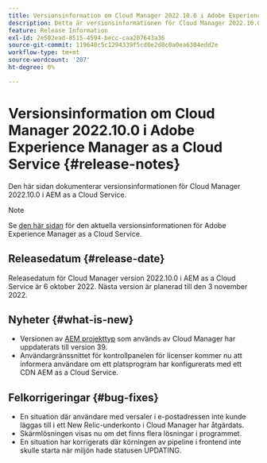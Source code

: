 ```yaml
---
title: Versionsinformation om Cloud Manager 2022.10.0 i Adobe Experience Manager as a Cloud Service
description: Detta är versionsinformationen för Cloud Manager 2022.10.0 i AEM as a Cloud Service.
feature: Release Information
exl-id: 2e502ead-8515-4594-becc-caa207643a36
source-git-commit: 119648c5c1294339f5cd0e2d8c0a0ea6304edd2e
workflow-type: tm+mt
source-wordcount: '207'
ht-degree: 0%

---
```


# Versionsinformation om Cloud Manager 2022.10.0 i Adobe Experience Manager as a Cloud Service {#release-notes}

Den här sidan dokumenterar versionsinformationen för Cloud Manager 2022.10.0 i AEM as a Cloud Service.

>[!NOTE]
>
>Se [den här sidan](/help/release-notes/release-notes-cloud/release-notes-current.md) för den aktuella versionsinformationen för Adobe Experience Manager as a Cloud Service.

## Releasedatum {#release-date}

Releasedatum för Cloud Manager version 2022.10.0 i AEM as a Cloud Service är 6 oktober 2022. Nästa version är planerad till den 3 november 2022.

## Nyheter {#what-is-new}

* Versionen av [AEM projekttyp](https://experienceleague.adobe.com/docs/experience-manager-core-components/using/developing/archetype/overview.html) som används av Cloud Manager har uppdaterats till version 39.
* Användargränssnittet för kontrollpanelen för licenser kommer nu att informera användare om ett platsprogram har konfigurerats med ett CDN AEM as a Cloud Service.

## Felkorrigeringar {#bug-fixes}

* En situation där användare med versaler i e-postadressen inte kunde läggas till i ett New Relic-underkonto i Cloud Manager har åtgärdats.
* Skärmlösningen visas nu om det finns flera lösningar i programmet.
* En situation har korrigerats där körningen av pipeline i frontend inte skulle starta när miljön hade statusen UPDATING.
